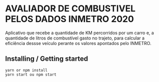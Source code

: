 # AVALIADOR DE COMBUSTIVEL PELOS DADOS INMETRO 2020

Aplicativo que recebe a quantidade de KM percorridos por um carro e, a quantidade de litros de combustível gasto no trajeto, para calcular a eficiência dessse veículo perante os valores apontados pelo INMETRO.

## Installing / Getting started

```shell
yarn or npm install
yarn start ou npm start
```
